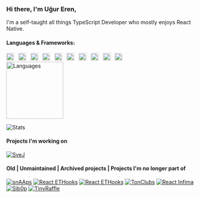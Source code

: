 ### Hi there, I'm Uğur Eren,
I'm a self-taught all things TypeScript Developer who mostly enjoys React Native.

#### Languages & Frameworks:

<div>
  <img height="20" alt="JavaScript" src="https://cdn.jsdelivr.net/gh/devicons/devicon/icons/javascript/javascript-original.svg" /> &nbsp;
  <img height="20" alt="TypeScript" src="https://cdn.jsdelivr.net/gh/devicons/devicon/icons/typescript/typescript-original.svg" /> &nbsp;
  <img height="20" alt="NodeJS" src="https://cdn.jsdelivr.net/gh/devicons/devicon/icons/nodejs/nodejs-original.svg" /> &nbsp;
  <img height="20" alt="React" src="https://cdn.jsdelivr.net/gh/devicons/devicon/icons/react/react-original.svg" /> &nbsp;
  <img height="20" alt="Swift" src="https://cdn.jsdelivr.net/gh/devicons/devicon/icons/swift/swift-original.svg" /> &nbsp;
  <img height="20" alt="Xcode" src="https://cdn.jsdelivr.net/gh/devicons/devicon/icons/xcode/xcode-original.svg" /> &nbsp;
  <img height="20" alt="Android Studio" src="https://cdn.jsdelivr.net/gh/devicons/devicon/icons/androidstudio/androidstudio-original.svg" /> &nbsp;
  <img height="20" alt="PHP" src="https://cdn.jsdelivr.net/gh/devicons/devicon/icons/php/php-original.svg" /> &nbsp;
  <img height="20" alt="GO" src="https://cdn.jsdelivr.net/gh/devicons/devicon/icons/go/go-original-wordmark.svg" /> &nbsp;
  <img height="20" alt="C#" src="https://cdn.jsdelivr.net/gh/devicons/devicon/icons/csharp/csharp-original.svg" />  
</div>

<picture>
  <source media="(prefers-color-scheme: dark)" srcset="https://github.com/ugur-eren/ugur-eren/assets/86152092/79459bea-2667-43c6-a5cf-843171bbc197">
  <img height="150" alt="Languages" src="https://github.com/ugur-eren/ugur-eren/assets/86152092/f6ef1d6e-e6ec-4443-b308-12beff648b63">
</picture>

![Stats](https://github-readme-stats.vercel.app/api?username=ugur-eren&theme=transparent&show_icons=true&hide=issues)


#### Projects I'm working on

[![SveJ](https://github-readme-stats.vercel.app/api/pin/?username=ugur-eren&repo=svej&theme=transparent&range=all_time)](https://github.com/ugur-eren/svej)

#### Old | Unmaintained | Archived projects | Projects I'm no longer part of

[![snAAps](https://github-readme-stats.vercel.app/api/pin/?username=incirLabs&repo=snaaps&theme=transparent&range=all_time)](https://github.com/incirlabs/snaaps)
[![React ETHooks](https://github-readme-stats.vercel.app/api/pin/?username=incirlabs&repo=react-ethooks&theme=transparent&range=all_time)](https://github.com/incirlabs/react-ethooks)
[![React ETHooks](https://github-readme-stats.vercel.app/api/pin/?username=Early-Starkers&repo=early-starkers-backend&theme=transparent&range=all_time)](https://github.com/Early-Starkers/early-starkers-backend)
[![TonClubs](https://github-readme-stats.vercel.app/api/pin/?username=TonClubs&repo=tonclubs-bot&theme=transparent&range=all_time)](https://github.com/TonClubs)
[![React Infima](https://github-readme-stats.vercel.app/api/pin/?username=ugur-eren&repo=react-infima&theme=transparent&range=all_time)](https://github.com/ugur-eren/react-infima)
[![Sib0p](https://github-readme-stats.vercel.app/api/pin/?username=ugur-eren&repo=sib0p&theme=transparent&range=all_time)](https://github.com/ugur-eren/sib0p)
[![TinyRaffle](https://github-readme-stats.vercel.app/api/pin/?username=ugur-eren&repo=tinyraffle&theme=transparent&range=all_time)](https://github.com/ugur-eren/tinyraffle)
